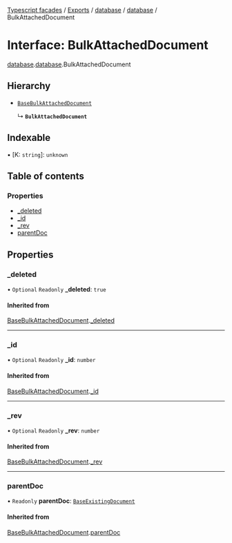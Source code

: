 [Typescript facades](../index.md) / [Exports](../modules.md) / [database](../modules/database.md) / [database](../modules/database.database.md) / BulkAttachedDocument

# Interface: BulkAttachedDocument

[database](../modules/database.md).[database](../modules/database.database.md).BulkAttachedDocument

## Hierarchy

- [`BaseBulkAttachedDocument`](database.database.BaseBulkAttachedDocument.md)

  ↳ **`BulkAttachedDocument`**

## Indexable

▪ [K: `string`]: `unknown`

## Table of contents

### Properties

- [\_deleted](database.database.BulkAttachedDocument.md#_deleted)
- [\_id](database.database.BulkAttachedDocument.md#_id)
- [\_rev](database.database.BulkAttachedDocument.md#_rev)
- [parentDoc](database.database.BulkAttachedDocument.md#parentdoc)

## Properties

### \_deleted

• `Optional` `Readonly` **\_deleted**: ``true``

#### Inherited from

[BaseBulkAttachedDocument](database.database.BaseBulkAttachedDocument.md).[_deleted](database.database.BaseBulkAttachedDocument.md#_deleted)

___

### \_id

• `Optional` `Readonly` **\_id**: `number`

#### Inherited from

[BaseBulkAttachedDocument](database.database.BaseBulkAttachedDocument.md).[_id](database.database.BaseBulkAttachedDocument.md#_id)

___

### \_rev

• `Optional` `Readonly` **\_rev**: `number`

#### Inherited from

[BaseBulkAttachedDocument](database.database.BaseBulkAttachedDocument.md).[_rev](database.database.BaseBulkAttachedDocument.md#_rev)

___

### parentDoc

• `Readonly` **parentDoc**: [`BaseExistingDocument`](database.database.BaseExistingDocument.md)

#### Inherited from

[BaseBulkAttachedDocument](database.database.BaseBulkAttachedDocument.md).[parentDoc](database.database.BaseBulkAttachedDocument.md#parentdoc)
